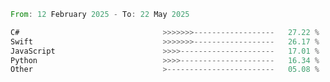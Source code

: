 <!--START_SECTION:Languages-->

```rust
From: 12 February 2025 - To: 22 May 2025

C#                                >>>>>>>------------------   27.22 %
Swift                             >>>>>>>------------------   26.17 %
JavaScript                        >>>>---------------------   17.01 %
Python                            >>>>---------------------   16.34 %
Other                             >------------------------   05.08 %
```

<!--END_SECTION:Languages-->
